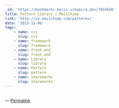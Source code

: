 ```yaml
---
_id: 'https://bookmarks.boris.schapira.dev/?6S4EUA'
title: Pattern Library | MailChimp
link: 'http://ux.mailchimp.com/patterns/'
date: '2013-11-06'
tags:
    - name: css
      slug: css
    - name: framework
      slug: framework
    - name: front-end
      slug: front-end
    - name: Library
      slug: library
    - name: Pattern
      slug: pattern
    - name: sharemarks
      slug: sharemarks
---
```


<br>&#8212;
<a href="https://bookmarks.boris.schapira.dev/?6S4EUA" title="Permalink">Permalink</a>
